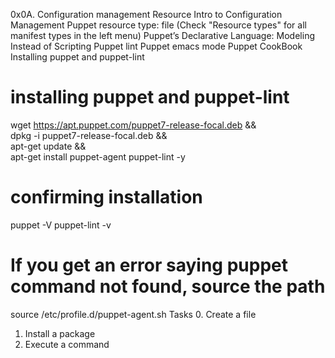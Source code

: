 0x0A. Configuration management
Resource
Intro to Configuration Management
Puppet resource type: file (Check "Resource types" for all manifest types in the left menu)
Puppet’s Declarative Language: Modeling Instead of Scripting
Puppet lint
Puppet emacs mode
Puppet CookBook
Installing puppet and puppet-lint
# installing puppet and puppet-lint
wget https://apt.puppet.com/puppet7-release-focal.deb && \
    dpkg -i puppet7-release-focal.deb && \
    apt-get update && \
    apt-get install puppet-agent puppet-lint -y

# confirming installation
puppet -V
puppet-lint -v

# If you get an error saying puppet command not found, source the path
source /etc/profile.d/puppet-agent.sh
Tasks
0. Create a file
1. Install a package
2. Execute a command
